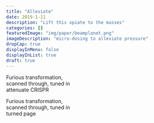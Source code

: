 ```yaml
---
title: "Alleviate"
date: 2019-1-11
description: "Lift this opiate to the masses"
categories: []
featuredImage: "img/paper/beamplanet.png"
imageDescription: "micro-dosing to alleviate pressure"
dropCap: true
displayInMenu: false
displayInList: true
draft: true
---
```


Furious transformation,  
scanned through, tuned in  
attenuate CRISPR

Furious transformation,  
scanned through, tuned in  
turned page  
